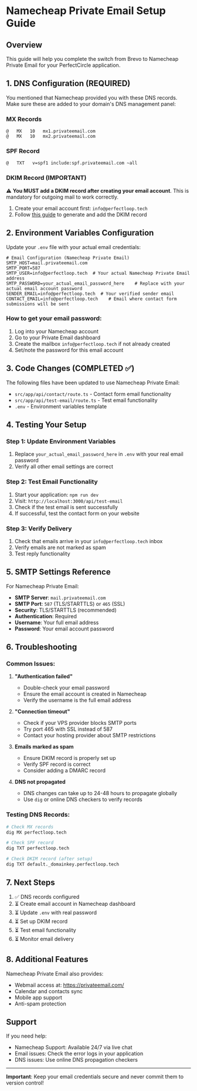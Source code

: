 # Namecheap Private Email Setup Guide

## Overview
This guide will help you complete the switch from Brevo to Namecheap Private Email for your PerfectCircle application.

## 1. DNS Configuration (REQUIRED)
You mentioned that Namecheap provided you with these DNS records. Make sure these are added to your domain's DNS management panel:

### MX Records
```
@   MX   10   mx1.privateemail.com
@   MX   10   mx2.privateemail.com
```

### SPF Record
```
@   TXT   v=spf1 include:spf.privateemail.com ~all
```

### DKIM Record (IMPORTANT)
⚠️ **You MUST add a DKIM record after creating your email account**. This is mandatory for outgoing mail to work correctly.

1. Create your email account first: `info@perfectloop.tech`
2. Follow [this guide](https://www.namecheap.com/support/knowledgebase/article.aspx/10383/2176/how-to-set-up-a-dkim-record-for-private-email/) to generate and add the DKIM record

## 2. Environment Variables Configuration

Update your `.env` file with your actual email credentials:

```env
# Email Configuration (Namecheap Private Email)
SMTP_HOST=mail.privateemail.com
SMTP_PORT=587
SMTP_USER=info@perfectloop.tech  # Your actual Namecheap Private Email address
SMTP_PASSWORD=your_actual_email_password_here    # Replace with your actual email account password
SENDER_EMAIL=info@perfectloop.tech  # Your verified sender email
CONTACT_EMAIL=info@perfectloop.tech    # Email where contact form submissions will be sent
```

### How to get your email password:
1. Log into your Namecheap account
2. Go to your Private Email dashboard
3. Create the mailbox `info@perfectloop.tech` if not already created
4. Set/note the password for this email account

## 3. Code Changes (COMPLETED ✅)
The following files have been updated to use Namecheap Private Email:
- `src/app/api/contact/route.ts` - Contact form email functionality
- `src/app/api/test-email/route.ts` - Test email functionality
- `.env` - Environment variables template

## 4. Testing Your Setup

### Step 1: Update Environment Variables
1. Replace `your_actual_email_password_here` in `.env` with your real email password
2. Verify all other email settings are correct

### Step 2: Test Email Functionality
1. Start your application: `npm run dev`
2. Visit: `http://localhost:3000/api/test-email`
3. Check if the test email is sent successfully
4. If successful, test the contact form on your website

### Step 3: Verify Delivery
1. Check that emails arrive in your `info@perfectloop.tech` inbox
2. Verify emails are not marked as spam
3. Test reply functionality

## 5. SMTP Settings Reference

For Namecheap Private Email:
- **SMTP Server**: `mail.privateemail.com`
- **SMTP Port**: `587` (TLS/STARTTLS) or `465` (SSL)
- **Security**: TLS/STARTTLS (recommended)
- **Authentication**: Required
- **Username**: Your full email address
- **Password**: Your email account password

## 6. Troubleshooting

### Common Issues:

1. **"Authentication failed"**
   - Double-check your email password
   - Ensure the email account is created in Namecheap
   - Verify the username is the full email address

2. **"Connection timeout"**
   - Check if your VPS provider blocks SMTP ports
   - Try port 465 with SSL instead of 587
   - Contact your hosting provider about SMTP restrictions

3. **Emails marked as spam**
   - Ensure DKIM record is properly set up
   - Verify SPF record is correct
   - Consider adding a DMARC record

4. **DNS not propagated**
   - DNS changes can take up to 24-48 hours to propagate globally
   - Use `dig` or online DNS checkers to verify records

### Testing DNS Records:
```bash
# Check MX records
dig MX perfectloop.tech

# Check SPF record
dig TXT perfectloop.tech

# Check DKIM record (after setup)
dig TXT default._domainkey.perfectloop.tech
```

## 7. Next Steps

1. ✅ DNS records configured
2. ⏳ Create email account in Namecheap dashboard
3. ⏳ Update `.env` with real password
4. ⏳ Set up DKIM record
5. ⏳ Test email functionality
6. ⏳ Monitor email delivery

## 8. Additional Features

Namecheap Private Email also provides:
- Webmail access at: https://privateemail.com/
- Calendar and contacts sync
- Mobile app support
- Anti-spam protection

## Support

If you need help:
- Namecheap Support: Available 24/7 via live chat
- Email issues: Check the error logs in your application
- DNS issues: Use online DNS propagation checkers

---

**Important**: Keep your email credentials secure and never commit them to version control! 
